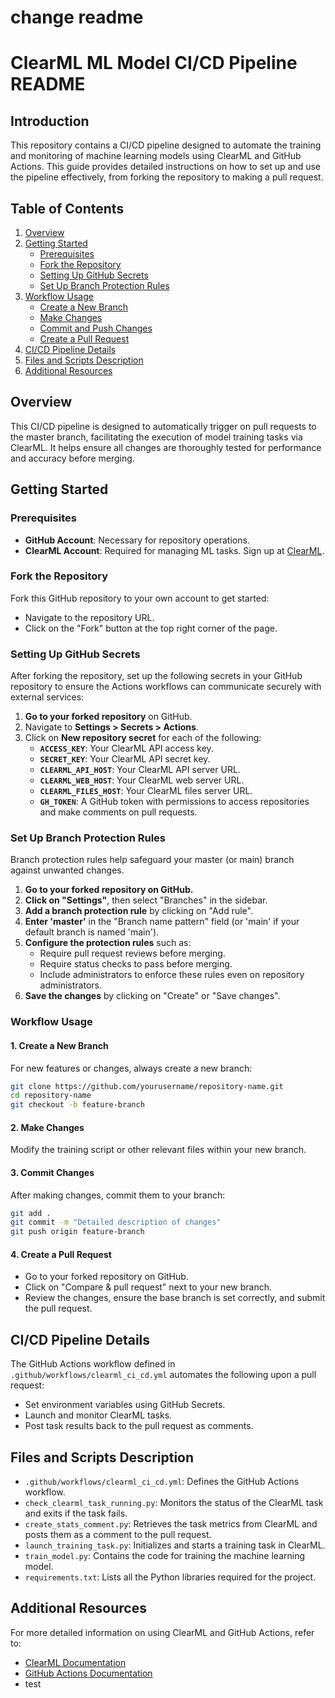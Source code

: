 # change readme
# ClearML ML Model CI/CD Pipeline README

## Introduction

This repository contains a CI/CD pipeline designed to automate the training and monitoring of machine learning models using ClearML and GitHub Actions. This guide provides detailed instructions on how to set up and use the pipeline effectively, from forking the repository to making a pull request.

## Table of Contents

1. [Overview](#overview)
2. [Getting Started](#getting-started)
   - [Prerequisites](#prerequisites)
   - [Fork the Repository](#fork-the-repository)
   - [Setting Up GitHub Secrets](#setting-up-github-secrets)
   - [Set Up Branch Protection Rules](#set-up-branch-protection-rules)
3. [Workflow Usage](#workflow-usage)
   - [Create a New Branch](#create-a-new-branch)
   - [Make Changes](#make-changes)
   - [Commit and Push Changes](#commit-and-push-changes)
   - [Create a Pull Request](#create-a-pull-request)
4. [CI/CD Pipeline Details](#cicd-pipeline-details)
5. [Files and Scripts Description](#files-and-scripts-description)
6. [Additional Resources](#additional-resources)

## Overview

This CI/CD pipeline is designed to automatically trigger on pull requests to the master branch, facilitating the execution of model training tasks via ClearML. It helps ensure all changes are thoroughly tested for performance and accuracy before merging.

## Getting Started

### Prerequisites

- **GitHub Account**: Necessary for repository operations.
- **ClearML Account**: Required for managing ML tasks. Sign up at [ClearML](https://clear.ml).

### Fork the Repository

Fork this GitHub repository to your own account to get started:
- Navigate to the repository URL.
- Click on the "Fork" button at the top right corner of the page.

### Setting Up GitHub Secrets

After forking the repository, set up the following secrets in your GitHub repository to ensure the Actions workflows can communicate securely with external services:

1. **Go to your forked repository** on GitHub.
2. Navigate to **Settings > Secrets > Actions**.
3. Click on **New repository secret** for each of the following:
   - **`ACCESS_KEY`**: Your ClearML API access key.
   - **`SECRET_KEY`**: Your ClearML API secret key.
   - **`CLEARML_API_HOST`**: Your ClearML API server URL.
   - **`CLEARML_WEB_HOST`**: Your ClearML web server URL.
   - **`CLEARML_FILES_HOST`**: Your ClearML files server URL.
   - **`GH_TOKEN`**: A GitHub token with permissions to access repositories and make comments on pull requests.

### Set Up Branch Protection Rules
Branch protection rules help safeguard your master (or main) branch against unwanted changes.
1. **Go to your forked repository on GitHub.**
2. **Click on "Settings"**, then select "Branches" in the sidebar.
3. **Add a branch protection rule** by clicking on "Add rule".
4. **Enter 'master'** in the "Branch name pattern" field (or 'main' if your default branch is named 'main').
5. **Configure the protection rules** such as:
   - Require pull request reviews before merging.
   - Require status checks to pass before merging.
   - Include administrators to enforce these rules even on repository administrators.
6. **Save the changes** by clicking on "Create" or "Save changes".


### Workflow Usage

#### 1. Create a New Branch
For new features or changes, always create a new branch:
```bash
git clone https://github.com/yourusername/repository-name.git
cd repository-name
git checkout -b feature-branch
```

#### 2. Make Changes
Modify the training script or other relevant files within your new branch.

#### 3. Commit Changes
After making changes, commit them to your branch:
```bash
git add .
git commit -m "Detailed description of changes"
git push origin feature-branch
```

#### 4. Create a Pull Request

- Go to your forked repository on GitHub.
- Click on "Compare & pull request" next to your new branch.
- Review the changes, ensure the base branch is set correctly, and submit the pull request.

## CI/CD Pipeline Details

The GitHub Actions workflow defined in `.github/workflows/clearml_ci_cd.yml` automates the following upon a pull request:
- Set environment variables using GitHub Secrets.
- Launch and monitor ClearML tasks.
- Post task results back to the pull request as comments.

## Files and Scripts Description

- `.github/workflows/clearml_ci_cd.yml`: Defines the GitHub Actions workflow.
- `check_clearml_task_running.py`: Monitors the status of the ClearML task and exits if the task fails.
- `create_stats_comment.py`: Retrieves the task metrics from ClearML and posts them as a comment to the pull request.
- `launch_training_task.py`: Initializes and starts a training task in ClearML.
- `train_model.py`: Contains the code for training the machine learning model.
- `requirements.txt`: Lists all the Python libraries required for the project.

## Additional Resources

For more detailed information on using ClearML and GitHub Actions, refer to:
- [ClearML Documentation](https://clear.ml/docs/latest/docs/)
- [GitHub Actions Documentation](https://docs.github.com/en/actions)
- test
